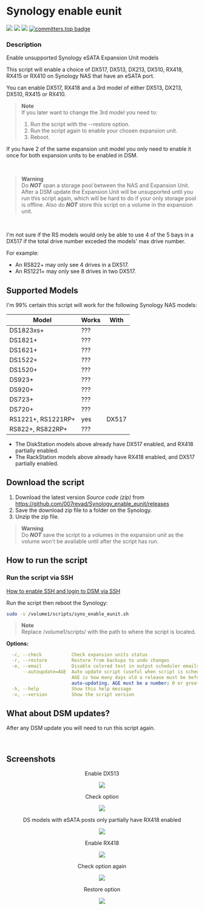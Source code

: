 # Synology enable eunit

<a href="https://github.com/007revad/Synology_enable_eunit/releases"><img src="https://img.shields.io/github/release/007revad/Synology_enable_eunit.svg"></a>
<a href="https://hits.seeyoufarm.com"><img src="https://hits.seeyoufarm.com/api/count/incr/badge.svg?url=https%3A%2F%2Fgithub.com%2F007revad%2FSynology_enable_eunith&count_bg=%2379C83D&title_bg=%23555555&icon=&icon_color=%23E7E7E7&title=views&edge_flat=false"/></a>
[![](https://img.shields.io/static/v1?label=Sponsor&message=%E2%9D%A4&logo=GitHub&color=%23fe8e86)](https://github.com/sponsors/007revad)
[![committers.top badge](https://user-badge.committers.top/australia/007revad.svg)](https://user-badge.committers.top/australia/007revad)

### Description
Enable unsupported Synology eSATA Expansion Unit models

This script will enable a choice of DX517, DX513, DX213, DX510, RX418, RX415 or RX410 on Synology NAS that have an eSATA port.

You can enable DX517, RX418 and a 3rd model of either DX513, DX213, DX510, RX415 or RX410.

> **Note** <br> If you later want to change the 3rd model you need to:
> 1. Run the script with the --restore option.
> 2. Run the script again to enable your chosen expansion unit.
> 3. Reboot.

If you have 2 of the same expansion unit model you only need to enable it once for both expansion units to be enabled in DSM.

<br>

> **Warning** <br>
> Do ***NOT*** span a storage pool between the NAS and Expansion Unit. After a DSM update the Expansion Unit will be unsupported until you run this script again, which will be hard to do if your only storage pool is offline. Also do ***NOT*** store this script on a volume in the expansion unit.

<br>

I'm not sure if the RS models would only be able to use 4 of the 5 bays in a DX517 if the total drive number exceded the models' max drive number.

For example:
- An RS822+ may only see 4 drives in a DX517.
- An RS1221+ may only see 8 drives in two DX517.


## Supported Models

I'm 99% certain this script will work for the following Synology NAS models:

| Model   | Works | With     |
|---------|-------|----------|
| DS1823xs+ | ??? | |
| DS1821+ | ??? | |
| DS1621+ | ??? | |
| DS1522+ | ??? | |
| DS1520+ | ??? | |
| DS923+  | ??? | |
| DS920+  | ??? | |
| DS723+  | ??? | |
| DS720+  | ??? | |
| RS1221+, RS1221RP+ | yes | DX517 |
| RS822+, RS822RP+ | ??? | |

- The DiskStation models above already have DX517 enabled, and RX418 partially enabled.
- The RackStation models above already have RX418 enabled, and DX517 partially enabled.


## Download the script

1. Download the latest version _Source code (zip)_ from https://github.com/007revad/Synology_enable_eunit/releases
2. Save the download zip file to a folder on the Synology.
3. Unzip the zip file.

> **Warning** <br>
> Do ***NOT*** save the script to a volumes in the expansion unit as the volume won't be available until after the script has run.

## How to run the script

### Run the script via SSH

[How to enable SSH and login to DSM via SSH](https://kb.synology.com/en-global/DSM/tutorial/How_to_login_to_DSM_with_root_permission_via_SSH_Telnet)

Run the script then reboot the Synology:

```bash
sudo -s /volume1/scripts/syno_enable_eunit.sh
```

> **Note** <br>
> Replace /volume1/scripts/ with the path to where the script is located.

**Options:**
```YAML
  -c, --check           Check expansion units status
  -r, --restore         Restore from backups to undo changes
  -e, --email           Disable colored text in output scheduler emails
      --autoupdate=AGE  Auto update script (useful when script is scheduled)
                        AGE is how many days old a release must be before
                        auto-updating. AGE must be a number: 0 or greater
  -h, --help            Show this help message
  -v, --version         Show the script version

```

## What about DSM updates?

After any DSM update you will need to run this script again. 

<br>

## Screenshots

<p align="center">Enable DX513</p>
<p align="center"><img src="/images/esatab.png"></p>

<p align="center">Check option</p>
<p align="center"><img src="/images/enable_dx513b.png"></p>

<p align="center">DS models with eSATA posts only partially have RX418 enabled</p>
<p align="center"><img src="/images/default.png"></p>

<p align="center">Enable RX418</p>
<p align="center"><img src="/images/enable_rx418b.png"></p>

<p align="center">Check option again</p>
<p align="center"><img src="/images/enabled_3b.png"></p>

<p align="center">Restore option</p>
<p align="center"><img src="/images/restore.png"></p>


